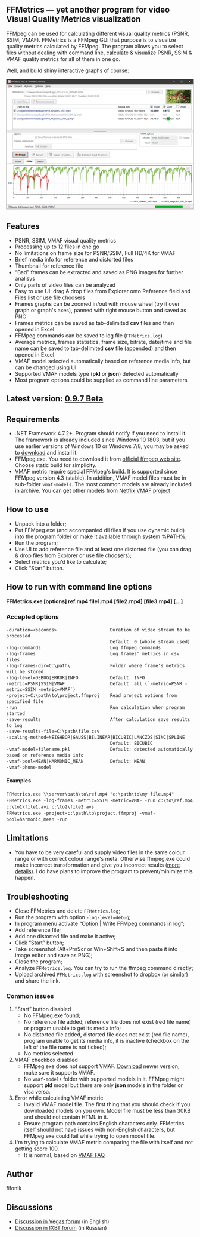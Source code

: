 ## FFMetrics — yet another program for video Visual Quality Metrics visualization

FFMpeg can be used for calculating different visual quality metrics (PSNR, SSIM, VMAF). 
FFMetrics is a FFMpeg GUI that purpose is to visualize quality metrics calculated by FFMpeg.
The program allows you to select files without dealing with command line, calculate & visualize PSNR, SSIM & VMAF quality metrics for all of them in one go.

Well, and build shiny interactive graphs of course:

<p align="center"><img src="screenshots/screenshot.png" width="919"/></p>



## Features
- PSNR, SSIM, VMAF visual quality metrics
- Processing up to 12 files in one go
- No limitations on frame size for PSNR/SSIM, Full HD/4K for VMAF
- Brief media info for reference and distorted files
- Thumbnail for reference file  
- “Bad” frames can be extracted and saved as PNG images for further analisys
- Only parts of video files can be analyzed
- Easy to use UI: drag & drop files from Explorer onto Reference field and Files list or use file choosers 
- Frames graphs can be zoomed in/out with mouse wheel (try it over graph or graph's axes), panned with right mouse button and saved as PNG
- Frames metrics can be saved as tab-delimited **csv** files and then opened in Excel
- FFMpeg commands can be saved to log file (`FFMetrics.log`)
- Average metrics, frames statistics, frame size, bitrate, date/time and file name can be saved to tab-delimited **csv** file (appended) and then opened in Excel
- VMAF model selected automatically based on reference media info, but can be changed using UI
- Supported VMAF models type (**pkl** or **json**) detected automatically
- Most program options could be supplied as command line parameters



## Latest version: [0.9.7 Beta](https://github.com/fifonik/FFMetrics/releases/tag/v0.9.7)



## Requirements
- .NET Framework 4.7.2+. Program should notify if you need to install it.
  The framework is already included since Windows 10 1803, but if you use earlier versions of Windows 10 or Windows 7/8, you may be asked to [download](https://dotnet.microsoft.com/download/dotnet-framework/net472) and install it.
- FFMpeg.exe. You need to download it from [official ffmpeg web site](https://ffmpeg.org/download.html). Choose static build for simplicity.
- VMAF metric require special FFMpeg's build. It is supported since FFMpeg version 4.3 (stable).
  In addition, VMAF model files must be in sub-folder `vmaf-models`. The most common models are already included in archive. You can get other models from [Netflix VMAF project](https://github.com/Netflix/vmaf/)



## How to use
- Unpack into a folder;
- Put FFMpeg.exe (and accompanied dll files if you use dynamic build) into the program folder or make it available through system %PATH%;
- Run the program;
- Use UI to add reference file and at least one distorted file (you can drag & drop files from Explorer or use file choosers);
- Select metrics you'd like to calculate;
- Click “Start” button.


## How to run with command line options
**FFMetrics.exe \[options\] ref.mp4 file1.mp4 \[file2.mp4\] \[file3.mp4\] \[...\]**

### Accepted options
    -duration=<seconds>                    Duration of video stream to be processed
                                           Default: 0 (whole stream used)
    -log-commands                          Log ffmpeg commands
    -log-frames                            Log frames' metrics in csv files
    -log-frames-dir=C:\path\               Folder where frame's metrics will be stored
    -log-level=DEBUG|ERROR|INFO            Default: INFO
    -metric=PSNR|SSIM|VMAF                 Default: all (`-metric=PSNR -metric=SSIM -metric=VMAF`)
    -project=C:\path\to\project.ffmproj    Read project options from specified file
    -run                                   Run calculation when program started
    -save-results                          After calculation save results to log
    -save-results-file=C:\path\file.csv
    -scaling-method=NEIGHBOR|GAUSS|BILINEAR|BICUBIC|LANCZOS|SINC|SPLINE
                                           Default: BICUBIC
    -vmaf-model=filename.pkl               Default: detected automatically based on reference media info
    -vmaf-pool=MEAN|HARMONIC_MEAN          Default: MEAN
    -vmaf-phone-model

#### Examples
`FFMetrics.exe \\server\path\to\ref.mp4 "c:\path\to\my file.mp4"`<br />
`FFMetrics.exe -log-frames -metric=SSIM -metric=VMAF -run c:\to\ref.mp4 c:\to1\file1.avi c:\to2\file2.avs`<br />
`FFMetrics.exe -project=c:\path\to\project.ffmproj -vmaf-pool=harmonic_mean -run`<br />


## Limitations
- You have to be very careful and supply video files in the same colour range or with correct colour range's meta. Otherwise ffmpeg.exe could make incorrect transformation and give you incorrect results ([more details](https://www.vegascreativesoftware.info/us/forum/magicyuv-2-20-released--117638/?page=3#ca772279)). I do have plans to improve the program to prevent/minimize this happen.


## Troubleshooting
- Close FFMetrics and delete `FFMetrics.log`;
- Run the program with option `-log-level=debug`;
- In program menu activate “Option | Write FFMpeg commands in log”;
- Add reference file;
- Add one distorted file and make it active;
- Click “Start” button;
- Take screenshot (Alt+PrnScr or Win+Shift+S and then paste it into image editor and save as PNG);
- Close the program;
- Analyze `FFMetrics.log`. You can try to run the ffmpeg command directly;
- Upload archived `FFMetrics.log` with screenshot to dropbox (or similar) and share the link.


### Common issues
1. “Start” button disabled
    - No FFMpeg.exe found;
    - No reference file added, reference file does not exist (red file name) or program unable to get its media info;
    - No distorted file added, distorted file does not exist (red file name), program unable to get its media info, it is inactive (checkbox on the left of the file name is not ticked);
    - No metrics selected.
2. VMAF checkbox disabled
    - FFMpeg.exe does not support VMAF. [Download](https://ffmpeg.org/download.html) newer version, make sure it supports VMAF.
    - No `vmaf-models` folder with supported models in it. FFMpeg might support **pkl** model but there are only **json** models in the folder or visa versa.
3. Error while calculating VMAF metric
    - Invalid VMAF model file. The first thing that you should check if you downloaded models on you own. Model file must be less than 30KB and should not contain HTML in it.
    - Ensure program path contains English characters only. FFMetrics itself should not have issues with non-English characters, but FFMpeg.exe could fail while trying to open model file.
4. I'm trying to calculate VMAF metric comparing the file with itself and not getting score 100.
    - It is normal, based on [VMAF FAQ](https://github.com/Netflix/vmaf/blob/master/FAQ.md#q-when-i-compare-a-video-with-itself-as-reference-i-expect-to-get-a-perfect-score-of-vmaf-100-but-what-i-see-is-a-score-like-987-is-there-a-bug)



## Author
fifonik



## Discussions
- [Discussion in Vegas forum](https://www.vegascreativesoftware.info/us/forum/ffmetrics-yet-another-program-for-quality-metrics-calculation--122246/) (in English)
- [Discussion in IXBT forum](https://forum.ixbt.com/topic.cgi?id=29:36847) (in Russian)
